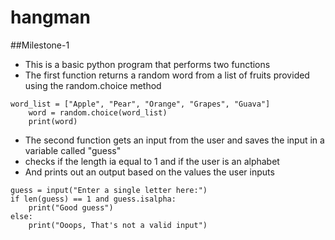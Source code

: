 # hangman
##Milestone-1
- This is a basic python program that performs two functions
- The first function  returns a random word from a list of fruits provided using the random.choice method
```
word_list = ["Apple", "Pear", "Orange", "Grapes", "Guava"]
    word = random.choice(word_list)
    print(word)
```
- The second function gets an input from the user and saves the input in a variable called "guess"
- checks if the length ia equal to 1 and if the user is an alphabet
- And prints out an output based on the values the user inputs
```
guess = input("Enter a single letter here:")
if len(guess) == 1 and guess.isalpha:
    print("Good guess")
else:
    print("Ooops, That's not a valid input")
```
    
